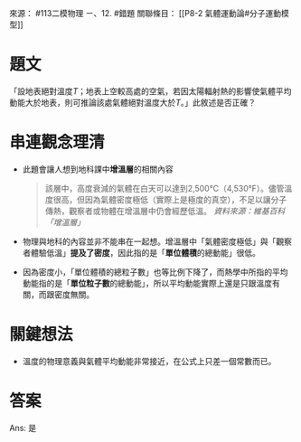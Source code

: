 來源： #113二模物理 ㄧ、12. #錯題 
關聯條目： [[P8-2 氣體運動論#分子運動模型]]

# 題文
「設地表絕對溫度$T$；地表上空較高處的空氣，若因太陽輻射熱的影響使氣體平均動能大於地表，則可推論該處氣體絕對溫度大於$T$。」此敘述是否正確？

# 串連觀念理清
- 此題會讓人想到地科課中**增溫層**的相關內容
	> 該層中，高度衰減的氣體在白天可以達到2,500°C（4,530°F）。儘管溫度很高，但因為氣體密度極低（實際上是極度的真空），不足以讓分子傳熱，觀察者或物體在增溫層中仍會經歷低溫。
	> *資料來源：維基百科「增溫層」*
	
- 物理與地科的內容並非不能串在一起想。增溫層中「氣體密度極低」與「觀察者體驗低溫」**提及了密度**，因此指的是「**單位體積**的總動能」很低。
- 因為密度小，「單位體積的總粒子數」也等比例下降了，而熱學中所指的平均動能指的是「**單位粒子數**的總動能」，所以平均動能實際上還是只跟溫度有關，而跟密度無關。

# 關鍵想法
- 溫度的物理意義與氣體平均動能非常接近，在公式上只差一個常數而已。

# 答案
Ans: 是